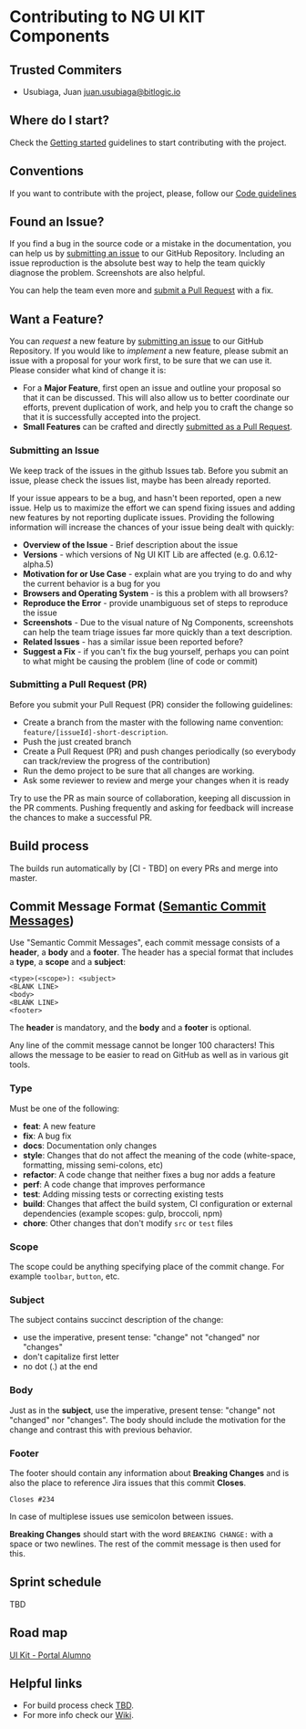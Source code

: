 # Contributing to NG UI KIT Components

## Trusted Commiters

- Usubiaga, Juan <juan.usubiaga@bitlogic.io>


## Where do I start?

Check the [Getting started](GETTINGSTARTED.md) guidelines to start contributing with the project.

## <a name="code-guidelines"></a> Conventions
If you want to contribute with the project, please, follow our [Code guidelines](CODING_STANDARDS.md)

## <a name="issue"></a> Found an Issue?
If you find a bug in the source code or a mistake in the documentation, you can help us by
[submitting an issue](#submit-issue) to our GitHub Repository. Including an issue
reproduction is the absolute best way to help the team quickly
diagnose the problem. Screenshots are also helpful.

You can help the team even more and [submit a Pull Request](#submit-pr) with a fix.

## <a name="feature"></a> Want a Feature?
You can *request* a new feature by [submitting an issue](#submit-issue) to our GitHub Repository. If you would like to *implement* a new feature, please submit an issue with
a proposal for your work first, to be sure that we can use it.
Please consider what kind of change it is:

* For a **Major Feature**, first open an issue and outline your proposal so that it can be
discussed. This will also allow us to better coordinate our efforts, prevent duplication of work,
and help you to craft the change so that it is successfully accepted into the project.
* **Small Features** can be crafted and directly [submitted as a Pull Request](#submit-pr).

### <a name="submit-issue"></a> Submitting an Issue
We keep track of the issues in the github Issues tab.
Before you submit an issue, please check the issues list, maybe has been already reported.

If your issue appears to be a bug, and hasn't been reported, open a new issue.
Help us to maximize the effort we can spend fixing issues and adding new
features by not reporting duplicate issues.  Providing the following information will increase the
chances of your issue being dealt with quickly:

* **Overview of the Issue** - Brief description about the issue
* **Versions** - which versions of Ng UI KIT Lib are affected
    (e.g. 0.6.12-alpha.5)
* **Motivation for or Use Case** - explain what are you trying to do and why the current behavior
    is a bug for you
* **Browsers and Operating System** - is this a problem with all browsers?
* **Reproduce the Error** - provide unambiguous set of steps to reproduce the issue
* **Screenshots** - Due to the visual nature of Ng Components, screenshots can help the team
    triage issues far more quickly than a text description.
* **Related Issues** - has a similar issue been reported before?
* **Suggest a Fix** - if you can't fix the bug yourself, perhaps you can point to what might be
    causing the problem (line of code or commit)

### <a name="submit-pr"></a> Submitting a Pull Request (PR)
Before you submit your Pull Request (PR) consider the following guidelines:

- Create a branch from the master with the following name convention: `feature/[issueId]-short-description`.
- Push the just created branch
- Create a Pull Request (PR) and push changes periodically (so everybody can track/review the progress of the contribution)
- Run the demo project to be sure that all changes are working.
- Ask some reviewer to review and merge your changes when it is ready


Try to use the PR as main source of collaboration, keeping all discussion in the PR comments.
Pushing frequently and asking for feedback will increase the chances to make a successful PR.

## Build process

The builds run automatically by [CI - TBD] on every PRs and merge into master.

## Commit Message Format ([Semantic Commit Messages](https://www.conventionalcommits.org/en/v1.0.0/))
Use "Semantic Commit Messages", each commit message consists of a **header**, a **body** and a **footer**.  The header has a special format that includes a **type**, a **scope** and a **subject**:

```
<type>(<scope>): <subject>
<BLANK LINE>
<body>
<BLANK LINE>
<footer>
```

The **header** is mandatory, and the **body** and a **footer** is optional.

Any line of the commit message cannot be longer 100 characters! This allows the message to be easier
to read on GitHub as well as in various git tools.

### Type
Must be one of the following:

* **feat**: A new feature
* **fix**: A bug fix
* **docs**: Documentation only changes
* **style**: Changes that do not affect the meaning of the code (white-space, formatting, missing
  semi-colons, etc)
* **refactor**: A code change that neither fixes a bug nor adds a feature
* **perf**: A code change that improves performance
* **test**: Adding missing tests or correcting existing tests
* **build**: Changes that affect the build system, CI configuration or external dependencies
            (example scopes: gulp, broccoli, npm)
* **chore**: Other changes that don't modify `src` or `test` files

### Scope
The scope could be anything specifying place of the commit change. For example
`toolbar`, `button`, etc.

### Subject
The subject contains succinct description of the change:

* use the imperative, present tense: "change" not "changed" nor "changes"
* don't capitalize first letter
* no dot (.) at the end

### Body
Just as in the **subject**, use the imperative, present tense: "change" not "changed" nor "changes".
The body should include the motivation for the change and contrast this with previous behavior.

### Footer
The footer should contain any information about **Breaking Changes** and is also the place to
reference Jira issues that this commit **Closes**.

```
Closes #234
```
In case of multiplese issues use semicolon between issues.

**Breaking Changes** should start with the word `BREAKING CHANGE:` with a space or two newlines.
The rest of the commit message is then used for this.


## Sprint schedule

TBD

## Road map

[UI Kit - Portal Alumno](https://xd.adobe.com/view/813c75e4-e982-42ee-9f0e-38f3265a30e7-d46f/)


## Helpful links

* For build process check [TBD]().
* For more info check our [Wiki]().
